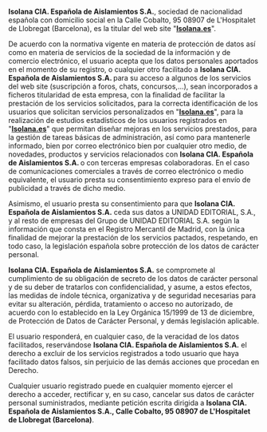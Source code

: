 
<p ><strong>Isolana CIA. Española de Aislamientos S.A.</strong>, 
    sociedad de nacionalidad española con domicilio social en la Calle Cobalto, 95 
    08907 de L&#39;Hospitalet de Llobregat (Barcelona), es la titular del web site &quot;<b><a href="http://www.isolana.es">Isolana.es</a></b>".</p>
<p >De acuerdo con la normativa vigente en materia de protección de datos así
como en materia de servicios de la sociedad de la información y de comercio
electrónico, el usuario acepta que los datos personales aportados en el
momento de su registro, o cualquier otro facilitado a <strong>Isolana CIA. Española 
    de Aislamientos S.A. </strong>para su acceso a algunos de los servicios del web site (suscripción a foros,
chats, concursos,...), sean incorporados a ficheros titularidad de esta
empresa, con la finalidad de facilitar la prestación de los servicios
solicitados, para la correcta identificación de los usuarios que solicitan
servicios personalizados en "<b><a href="http://www.isolana.es">Isolana.es</a></b>", para la realización de estudios
estadísticos de los usuarios registrados en "<b><a href="http://www.isolana.es">Isolana.es</a></b>" que permitan
diseñar mejoras en los servicios prestados, para la gestión de tareas
básicas de administración, así como para mantenerle informado, bien por
correo electrónico bien por cualquier otro medio, de novedades,
productos y servicios relacionados con <strong>Isolana CIA. Española de Aislamientos 
    S.A. </strong>o con
terceras empresas colaboradoras. En el caso de comunicaciones comerciales
a través de correo electrónico o medio equivalente, el usuario presta
su consentimiento expreso para el envío de publicidad a través de
dicho medio.</p>
<p >Asimismo, el usuario presta su consentimiento para que
<strong>Isolana CIA. Española de Aislamientos S.A.</strong> ceda sus datos a UNIDAD EDITORIAL, S.A., y
al resto de empresas del Grupo de UNIDAD EDITORIAL S.A. según la
información que consta en el Registro Mercantil de Madrid, con
la única finalidad de mejorar la prestación de los servicios
pactados, respetando, en todo caso, la legislación española
sobre protección de los datos de carácter personal.</p>
<p ><strong>Isolana CIA. Española de Aislamientos S.A.</strong> se compromete al cumplimiento de su obligación
de secreto de los datos de carácter personal y de su deber de
tratarlos con confidencialidad, y asume, a estos efectos, las
medidas de índole técnica, organizativa y de seguridad necesarias
para evitar su alteración, pérdida, tratamiento o acceso no autorizado,
de acuerdo con lo establecido en la Ley Orgánica 15/1999 de 13 de
diciembre, de Protección de Datos de Carácter Personal, y demás
legislación aplicable. </p>
<p >El usuario responderá, en cualquier caso, de la veracidad de los
datos facilitados, reservándose <strong>Isolana CIA. Española de Aislamientos S.A.</strong> el derecho
a excluir de los servicios registrados a todo usuario que haya
facilitado datos falsos, sin perjuicio de las demás acciones
que procedan en Derecho. </p>
<p >Cualquier usuario registrado puede en cualquier momento ejercer
el derecho a acceder, rectificar y, en su caso, cancelar sus
datos de carácter personal suministrados, mediante petición
escrita dirigida a <strong>Isolana CIA. Española de Aislamientos S.A., Calle 
    Cobalto, 95 08907 de L&#39;Hospitalet de Llobregat (Barcelona)</strong>. </p>

